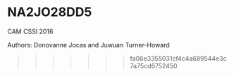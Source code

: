 # NA2JO28DD5
CAM CSSI 2016


Authors: Donovanne Jocas and Juwuan Turner-Howard
>>>>>>> fa06e3355031cf4c4a689544e3c7a75cd6752450
